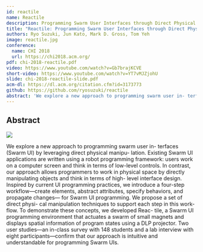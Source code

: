 ```yaml
---
id: reactile
name: Reactile
description: Programming Swarm User Interfaces through Direct Physical Manipulation
title: "Reactile: Programming Swarm User Interfaces through Direct Physical Manipulation"
authors: Ryo Suzuki, Jun Kato, Mark D. Gross, Tom Yeh
image: reactile.jpg
conference:
  name: CHI 2018
  url: https://chi2018.acm.org/
pdf: chi-2018-reactile.pdf
video: https://www.youtube.com/watch?v=Gb7brajKCVE
short-video: https://www.youtube.com/watch?v=YT7vMJZjohU
slide: chi-2018-reactile-slide.pdf
acm-dl: https://dl.acm.org/citation.cfm?id=3173773
github: https://github.com/ryosuzuki/reactile
abstract: 'We explore a new approach to programming swarm user in- terfaces (Swarm UI) by leveraging direct physical manipu- lation. Existing Swarm UI applications are written using a robot programming framework: users work on a computer screen and think in terms of low-level controls. In contrast, our approach allows programmers to work in physical space by directly manipulating objects and think in terms of high- level interface design. Inspired by current UI programming practices, we introduce a four-step workflow—create elements, abstract attributes, specify behaviors, and propagate changes— for Swarm UI programming. We propose a set of direct physi- cal manipulation techniques to support each step in this work- flow. To demonstrate these concepts, we developed Reac- tile, a Swarm UI programming environment that actuates a swarm of small magnets and displays spatial information of program states using a DLP projector. Two user studies—an in-class survey with 148 students and a lab interview with eight participants—confirm that our approach is intuitive and understandable for programming Swarm UIs.'
---
```


## Abstract

![](/static/reactile.jpg)

We explore a new approach to programming swarm user in- terfaces (Swarm UI) by leveraging direct physical manipu- lation. Existing Swarm UI applications are written using a robot programming framework: users work on a computer screen and think in terms of low-level controls. In contrast, our approach allows programmers to work in physical space by directly manipulating objects and think in terms of high- level interface design. Inspired by current UI programming practices, we introduce a four-step workflow—create elements, abstract attributes, specify behaviors, and propagate changes— for Swarm UI programming. We propose a set of direct physi- cal manipulation techniques to support each step in this work- flow. To demonstrate these concepts, we developed Reac- tile, a Swarm UI programming environment that actuates a swarm of small magnets and displays spatial information of program states using a DLP projector. Two user studies—an in-class survey with 148 students and a lab interview with eight participants—confirm that our approach is intuitive and understandable for programming Swarm UIs.
